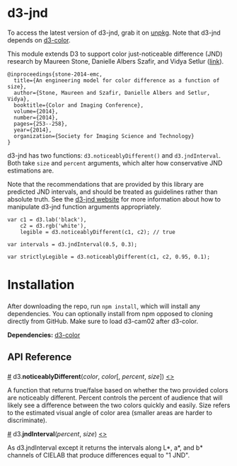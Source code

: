 # d3-jnd

To access the latest version of d3-jnd, grab it on
[unpkg](https://unpkg.com/d3-jnd). Note that d3-jnd depends on
[d3-color](https://github.com/d3/d3-color).

This module extends D3 to support color just-noticeable difference (JND)
research by Maureen Stone, Danielle Albers Szafir, and Vidya Setlur ([link](https://research.tableau.com/paper/engineering-model-color-difference-function-size)).
```
@inproceedings{stone-2014-emc,
  title={An engineering model for color difference as a function of size},
  author={Stone, Maureen and Szafir, Danielle Albers and Setlur, Vidya},
  booktitle={Color and Imaging Conference},
  volume={2014},
  number={2014},
  pages={253--258},
  year={2014},
  organization={Society for Imaging Science and Technology}
}
```

d3-jnd has two functions: ``d3.noticeablyDifferent()`` and ``d3.jndInterval``.
Both take ``size`` and ``percent`` arguments, which alter how conservative JND
estimations are.

Note that the recommendations that are provided by this library are predicted
JND intervals, and should be treated as guidelines rather than absolute truth.
See the [d3-jnd website](https://connorgr.github.io/d3-jnd) for more information
about how to manipulate d3-jnd function arguments appropriately.

```
var c1 = d3.lab('black'),
    c2 = d3.rgb('white'),
    legible = d3.noticeablyDifferent(c1, c2); // true

var intervals = d3.jndInterval(0.5, 0.3);

var strictlyLegible = d3.noticeablyDifferent(c1, c2, 0.95, 0.1);
```

# Installation
###

After downloading the repo, run ``npm install``, which will install any
dependencies. You can optionally install from npm opposed to cloning directly
from GitHub. Make sure to load d3-cam02 after d3-color.

**Dependencies:** [d3-color](https://github.com/d3/d3-color)

## API Reference
###

<a name="noticeablyDifferent" href="#noticeablyDifferent">#</a> d3.<b>noticeablyDifferent</b>(<i>color</i>, <i>color</i>[, <i>percent</i>, <i>size</i>]) [<>](https://github.com/connorgr/d3-jnd/blob/master/src/jnd.js#L78 "Source")<br>

A function that returns true/false based on whether the two provided colors are
noticeably different. Percent controls the percent of audience that will likely
see a difference between the two colors quickly and easily.
Size refers to the estimated visual angle of color area (smaller areas are
harder to discriminate).

<a name="jndInterval" href="#jndInterval">#</a> d3.<b>jndInterval</b>(<i>percent</i>, <i>size</i>) [<>](https://github.com/connorgr/d3-jnd/blob/master/src/jnd.js#L64 "Source")<br>

As d3.jndInterval except it returns the intervals along L*, a*, and b*
channels of CIELAB that produce differences equal to "1 JND".

